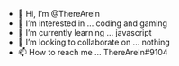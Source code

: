 - 👋 Hi, I’m @ThereAreIn
- 👀 I’m interested in ... coding and gaming
- 🌱 I’m currently learning ... javascript
- 💞️ I’m looking to collaborate on ... nothing
- 📫 How to reach me ... ThereAreIn#9104

<!---
ThereAreIn/ThereAreIn is a ✨ special ✨ repository because its `README.md` (this file) appears on your GitHub profile.
You can click the Preview link to take a look at your changes.
--->
